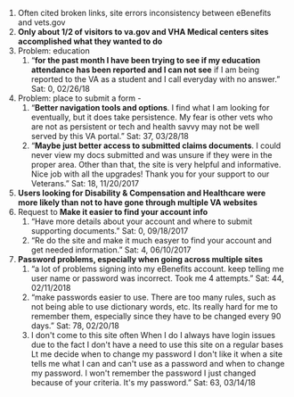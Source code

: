 1. Often cited broken links, site errors inconsistency between eBenefits and vets.gov
2. **Only about 1/2 of visitors to va.gov and VHA Medical centers sites accomplished what they wanted to do**
3. Problem: education
   1. “**for the past month I have been trying to see if my education attendance has been reported and I can not see** if I am being reported to the VA as a student and I call everyday with no answer.” Sat: 0, 02/26/18 
4. Problem: place to submit a form - 
   1. “**Better navigation tools and options**. I find what I am looking for eventually, but it does take persistence. My fear is other vets who are not as persistent or tech and health savvy may not be well served by this VA portal.” Sat: 37, 03/28/18 
   2. “**Maybe just better access to submitted claims documents**. I could never view my docs submitted and was unsure if they were in the proper area. Other than that, the site is very helpful and informative. Nice job with all the upgrades! Thank you for your support to our Veterans.” Sat: 18, 11/20/2017 
5. **Users looking for Disability & Compensation and Healthcare were more likely than not to have gone through multiple VA websites**
6. Request to **Make it easier to find your account info**
   1. “Have more details about your account and where to submit supporting documents.” Sat: 0, 09/18/2017 
   2. “Re do the site and make it much easyer to find your account and get needed information.” Sat: 4, 06/10/2017 
7. **Password problems, especially when going across multiple sites**
   1. “a lot of problems signing into my eBenefits account. keep telling me user name or password was incorrect. Took me 4 attempts.” Sat: 44, 02/11/2018 
   2. “make passwords easier to use. There are too many rules, such as not being able to use dictionary words, etc. Its really hard for me to remember them, especially since they have to be changed every 90 days.” Sat: 78, 02/20/18 
   3. I don't come to this site often When I do I always have login issues due to the fact I don't have a need to use this site on a regular bases Lt me decide when to change my password I don't like it when a site tells me what I can and can't use as a password and when to change my password. I won't remember the password I just changed because of your criteria. It's my password.” Sat: 63, 03/14/18 